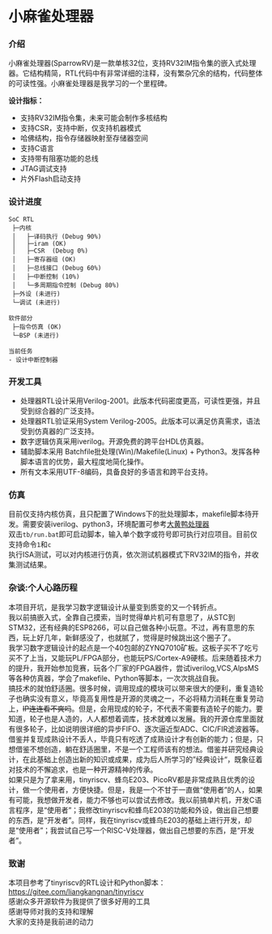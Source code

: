 # 小麻雀处理器

### 介绍
小麻雀处理器(SparrowRV)是一款单核32位，支持RV32IM指令集的嵌入式处理器。它结构精简，RTL代码中有非常详细的注释，没有繁杂冗余的结构，代码整体的可读性强。小麻雀处理器是我学习的一个里程碑。  

**设计指标：**  
- 支持RV32IM指令集，未来可能会制作多核结构  
- 支持CSR，支持中断，仅支持机器模式  
- 哈佛结构，指令存储器映射至存储器空间  
- 支持C语言  
- 支持带有阻塞功能的总线  
- JTAG调试支持  
- 片外Flash启动支持  

### 设计进度
```
SoC RTL
 ├─内核
 │   ├─译码执行 (Debug 90%)
 │   ├─iram (OK)
 │   ├─CSR  (Debug 0%)
 │   ├─寄存器组 (OK)
 │   ├─总线接口 (Debug 60%)
 │   ├─中断控制 (10%)
 │   └─多周期指令控制 (Debug 80%)
 ├─外设 (未进行)
 └─调试 (未进行)

软件部分
 ├─指令仿真 (OK)
 └─BSP (未进行)

当前任务
- 设计中断控制器
```

### 开发工具
- 处理器RTL设计采用Verilog-2001。此版本代码密度更高，可读性更强，并且受到综合器的广泛支持。  
- 处理器RTL验证采用System Verilog-2005。此版本可以满足仿真需求，语法受到仿真器的广泛支持。   
- 数字逻辑仿真采用iverilog。开源免费的跨平台HDL仿真器。  
- 辅助脚本采用 Batchfile批处理(Win)/Makefile(Linux) + Python3。发挥各种脚本语言的优势，最大程度地简化操作。  
- 所有文本采用UTF-8编码，具备良好的多语言和跨平台支持。  

### 仿真
目前仅支持内核仿真，且只配置了Windows下的批处理脚本，makefile脚本待开发。需要安装iverilog、python3，环境配置可参考[大黄鸭处理器](https://gitee.com/xiaowuzxc/Yduck-processor/)  
双击`tb/run.bat`即可启动脚本，输入单个数字或符号即可执行对应项目。目前仅支持命令`1`和`c`  
执行ISA测试，可以对内核进行仿真，依次测试机器模式下RV32IM的指令，并收集测试结果。

### 杂谈:个人心路历程
本项目开坑，是我学习数字逻辑设计从量变到质变的又一个转折点。  
我以前搞嵌入式，全靠自己摸索，当时觉得单片机可有意思了，从STC到STM32，还有经典的ESP8266，可以自己做各种小玩意。不过，再有意思的东西，玩上好几年，新鲜感没了，也就腻了，觉得是时候跳出这个圈子了。  
我学习数字逻辑设计的起点是一个40包邮的ZYNQ7010矿板。这板子买不了吃亏买不了上当，又能玩PL/FPGA部分，也能玩PS/Cortex-A9硬核。后来随着技术力的提升，我开始参加竞赛，玩各个厂家的FPGA器件，尝试iverilog,VCS,AlpsMS等各种仿真器，学会了makefile、Python等脚本，一次次挑战自我。  
搞技术的就怕舒适圈。很多时候，调用现成的模块可以带来很大的便利，重复造轮子也确实没有意义，毕竟高复用性是开源的灵魂之一，不必将精力消耗在重复劳动上，~~IP连连看不爽吗~~。但是，会用现成的轮子，不代表不需要有造轮子的能力。要知道，轮子也是人造的，人人都想着调库，技术就难以发展。我的开源仓库里面就有很多轮子，比如说明很详细的异步FIFO、逐次逼近型ADC、CIC/FIR滤波器等。借鉴并复现成熟设计不丢人，毕竟只有吃透了成熟设计才有创新的能力；但是，只想借鉴不想创造，躺在舒适圈里，不是一个工程师该有的想法。借鉴并研究经典设计，在此基础上创造出新的知识或成果，成为后人所学习的”经典设计“，既象征着对技术的不懈追求，也是一种开源精神的传承。  
如果只是为了拿来用，tinyriscv、蜂鸟E203、PicoRV都是非常成熟且优秀的设计，做一个使用者，方便快捷。但是，我是一个不甘于一直做“使用者”的人，如果有可能，我想做开发者，能力不够也可以尝试去修改。我以前搞单片机，开发C语言程序，是“使用者”；我修改tinyriscv和蜂鸟E203的功能和外设，做出自己想要的东西，是“开发者”。同样，我在tinyriscv或蜂鸟E203的基础上进行开发，却是“使用者”；我尝试自己写一个RISC-V处理器，做出自己想要的东西，是“开发者”。  

### 致谢
本项目参考了tinyriscv的RTL设计和Python脚本：https://gitee.com/liangkangnan/tinyriscv  
感谢众多开源软件为我提供了很多好用的工具  
感谢导师对我的支持和理解  
大家的支持是我前进的动力  